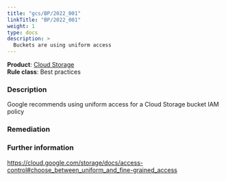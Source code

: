 ```yaml
---
title: "gcs/BP/2022_001"
linkTitle: "BP/2022_001"
weight: 1
type: docs
description: >
  Buckets are using uniform access
---
```


**Product**: [Cloud Storage](https://cloud.google.com/storage)\
**Rule class**: Best practices

### Description

Google recommends using uniform access for a
Cloud Storage bucket IAM policy

### Remediation

### Further information

https://cloud.google.com/storage/docs/access-control#choose_between_uniform_and_fine-grained_access
